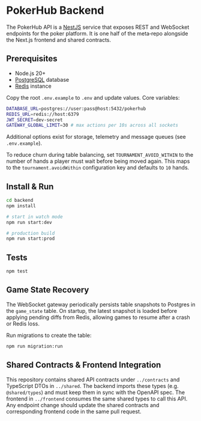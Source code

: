 # PokerHub Backend

The PokerHub API is a [NestJS](https://nestjs.com/) service that exposes REST and WebSocket endpoints for the poker platform. It is one half of the meta‑repo alongside the Next.js frontend and shared contracts.

## Prerequisites

- Node.js 20+
- [PostgreSQL](https://www.postgresql.org/) database
- [Redis](https://redis.io/) instance

Copy the root `.env.example` to `.env` and update values. Core variables:

```bash
DATABASE_URL=postgres://user:pass@host:5432/pokerhub
REDIS_URL=redis://host:6379
JWT_SECRET=dev-secret
GATEWAY_GLOBAL_LIMIT=30 # max actions per 10s across all sockets
```
Additional options exist for storage, telemetry and message queues (see `.env.example`).

To reduce churn during table balancing, set `TOURNAMENT_AVOID_WITHIN` to the
number of hands a player must wait before being moved again. This maps to the
`tournament.avoidWithin` configuration key and defaults to `10` hands.

## Install & Run

```bash
cd backend
npm install

# start in watch mode
npm run start:dev

# production build
npm run start:prod
```

## Tests

```bash
npm test
```

## Game State Recovery

The WebSocket gateway periodically persists table snapshots to Postgres in the
`game_state` table. On startup, the latest snapshot is loaded before applying
pending diffs from Redis, allowing games to resume after a crash or Redis loss.

Run migrations to create the table:

```bash
npm run migration:run
```

## Shared Contracts & Frontend Integration

This repository contains shared API contracts under `../contracts` and TypeScript DTOs in `../shared`. The backend imports these types (e.g. `@shared/types`) and must keep them in sync with the OpenAPI spec. The frontend in `../frontend` consumes the same shared types to call this API. Any endpoint change should update the shared contracts and corresponding frontend code in the same pull request.

